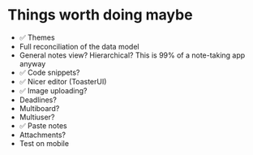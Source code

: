 # Things worth doing maybe

* ✅ Themes
* Full reconciliation of the data model
* General notes view? Hierarchical? This is 99% of a note-taking app anyway
* ✅ Code snippets?
* ✅ Nicer editor (ToasterUI)
* ✅ Image uploading?
* Deadlines?
* Multiboard?
* Multiuser?
* ✅ Paste notes
* Attachments?
* Test on mobile
